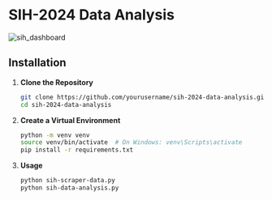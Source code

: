 # SIH-2024 Data Analysis

![sih_dashboard](https://github.com/user-attachments/assets/c94c0a1e-ef47-4821-af35-e387af870f48)

## Installation

1. **Clone the Repository**
   ```sh
   git clone https://github.com/yourusername/sih-2024-data-analysis.git
   cd sih-2024-data-analysis
   ```

2. **Create a Virtual Environment**
   ```sh
   python -m venv venv
   source venv/bin/activate  # On Windows: venv\Scripts\activate
   pip install -r requirements.txt
   ```

3. **Usage**
   ```sh
   python sih-scraper-data.py
   python sih-data-analysis.py
   ```
